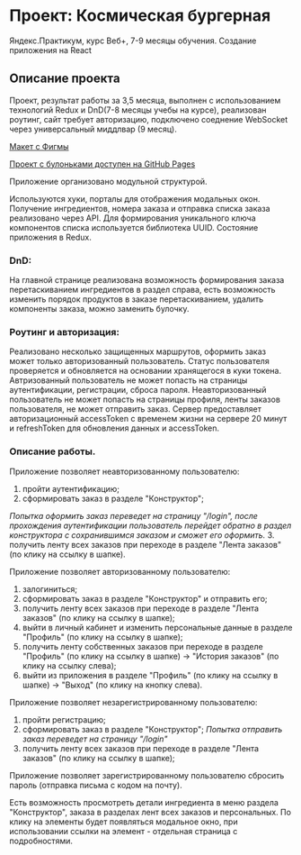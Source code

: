 # Проект: Космическая бургерная 
Яндекс.Практикум, курс Веб+, 7-9 месяцы обучения. Создание приложения на React

## Описание проекта
Проект, результат работы за 3,5 месяца, выполнен с использованием технологий Redux и DnD(7-8 месяцы учебы на курсе), реализован роутинг, сайт требует авторизацию, подключено соеднение WebSocket через универсальный миддлвар (9 месяц).

[Макет с Фигмы](https://www.figma.com/file/ocw9a6hNGeAejl4F3G9fp8/React-_-%D0%9F%D1%80%D0%BE%D0%B5%D0%BA%D1%82%D0%BD%D1%8B%D0%B5-%D0%B7%D0%B0%D0%B4%D0%B0%D1%87%D0%B8-(3-%D0%BC%D0%B5%D1%81%D1%8F%D1%86%D0%B0)_external_link?node-id=2974%3A2989)

[Проект с булоньками доступен на GitHub Pages](https://kartinkartin.github.io/react-burger/)

Приложение организовано модульной структурой.

Используются хуки, порталы для отображения модальных окон.
Получение ингредиентов, номера заказа и отправка списка заказа реализовано через API.
Для формирования уникального ключа компонентов списка используется библиотека UUID.
Состояние приложения в Redux.

### DnD: 
На главной странице реализована возможность формирования заказа перетаскиванием ингредиентов в раздел справа, есть возможность изменить порядок продуктов в заказе перетаскиванием, удалить компоненты заказа, можно заменить булочку. 

### Роутинг и авторизация: 
Реализовано несколько защищенных маршрутов, оформить заказ может только авторизованный пользователь. Статус пользователя проверяется и обновляется на основании хранящегося в куки токена. Автризованный пользователь не может попасть на страницы аутентификации, регистрации, сброса пароля. Неавторизованный пользователь не может попасть на страницы профиля, ленты заказов пользователя, не может отправить заказ. Сервер предоставляет авторизационный accessToken с временем жизни на сервере 20 минут и refreshToken для обновления данных и accessToken.

### Описание работы.
Приложение позволяет неавторизованному пользователю:
1. пройти аутентификацию;
2. сформировать заказ в разделе "Конструктор";

*Попытка оформить заказ переведет на страницу "/login", после прохождения аутентификации пользователь перейдет обратно в раздел конструктора с сохранившимся заказом и сможет его оформить.*
3. получить ленту всех заказов при переходе в разделе "Лента заказов" (по клику на ссылку в шапке).

Приложение позволяет авторизованному пользователю:
1. залогиниться;
2. сформировать заказ в разделе "Конструктор" и отправить его;
3. получить ленту всех заказов при переходе в разделе "Лента заказов" (по клику на ссылку в шапке);
4. выйти в личный кабинет и изменить персональные данные в разделе "Профиль" (по клику на ссылку в шапке);
5. получить ленту собственных заказов при переходе в разделе "Профиль" (по клику на ссылку в шапке) -> "История заказов" (по клику на ссылку слева);
6. выйти из приложения в разделе "Профиль" (по клику на ссылку в шапке) -> "Выход" (по клику на кнопку слева).

Приложение позволяет незарегистрированному пользователю:
1. пройти регистрацию;
2. сформировать заказ в разделе "Конструктор";
*Попытка отправить заказ переведет на страницу "/login"*
3. получить ленту всех заказов при переходе в разделе "Лента заказов" (по клику на ссылку в шапке);

Приложение позволяет зарегистрированному пользователю сбросить пароль (отправка письма с кодом на почту).

Есть возможность просмотреть детали ингредиента в меню раздела "Конструктор", заказа в разделах лент всех заказов и персональных. По клику на элементы будет появляться модальное окно, при использовании ссылки на элемент - отдельная страница с подробностями.  

